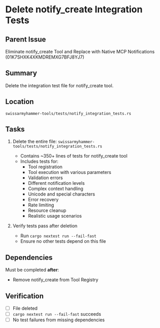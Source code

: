 # Delete notify_create Integration Tests

## Parent Issue
Eliminate notify_create Tool and Replace with Native MCP Notifications (01K7SHXK4XKMDREMXG7BFJ8YJ7)

## Summary
Delete the integration test file for notify_create tool.

## Location
`swissarmyhammer-tools/tests/notify_integration_tests.rs`

## Tasks

1. Delete the entire file: `swissarmyhammer-tools/tests/notify_integration_tests.rs`
   - Contains ~350+ lines of tests for notify_create tool
   - Includes tests for:
     - Tool registration
     - Tool execution with various parameters
     - Validation errors
     - Different notification levels
     - Complex context handling
     - Unicode and special characters
     - Error recovery
     - Rate limiting
     - Resource cleanup
     - Realistic usage scenarios

2. Verify tests pass after deletion
   - Run `cargo nextest run --fail-fast`
   - Ensure no other tests depend on this file

## Dependencies

Must be completed **after**:
- Remove notify_create from Tool Registry

## Verification

- [ ] File deleted
- [ ] `cargo nextest run --fail-fast` succeeds
- [ ] No test failures from missing dependencies
